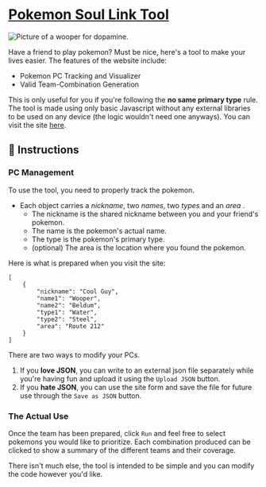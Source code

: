 # [Pokemon Soul Link Tool](https://briannguyen0116.github.io/pkm-soullink/)

![Picture of a wooper for dopamine.](https://archives.bulbagarden.net/media/upload/thumb/f/f7/0194Wooper.png/250px-0194Wooper.png)

Have a friend to play pokemon? Must be nice, here's a tool to make your lives easier. The features of the website include:

* Pokemon PC Tracking and Visualizer
* Valid Team-Combination Generation

This is only useful for you if you're following the __no same primary type__ rule. The tool is made using only basic Javascript without any external libraries to be used on any device (the logic wouldn't need one anyways). You can visit the site [here](https://briannguyen0116.github.io/pkm-soullink/).

## 📝 Instructions


### PC Management
To use the tool, you need to properly track the pokemon. 

* Each object carries a _nickname_, two _names_, two _types_ and an _area_ .
    * The nickname is the shared nickname between you and your friend's pokemon.
    * The name is the pokemon's actual name.
    * The type is the pokemon's primary type.
    * (optional) The area is the location where you found the pokemon.

Here is what is prepared when you visit the site:

```
[
    {
        "nickname": "Cool Guy",
        "name1": "Wooper",
        "name2": "Beldum",
        "type1": "Water",
        "type2": "Steel",
        "area": "Route 212"
    }
]
```

There are two ways to modify your PCs.
1. If you __love JSON__, you can write to an external json file separately while you're having fun and upload it using the ```Upload JSON``` button.
2. If you __hate JSON__, you can use the site form and save the file for future use through the ```Save as JSON``` button.


### The Actual Use

Once the team has been prepared, click ```Run``` and feel free to select pokemons you would like to prioritize. Each combination produced can be clicked to show a summary of the different teams and their coverage.

There isn't much else, the tool is intended to be simple and you can modify the code however you'd like.

